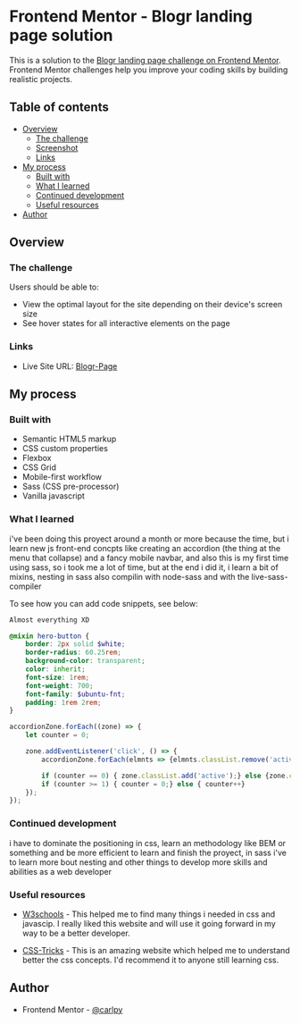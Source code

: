 # Frontend Mentor - Blogr landing page solution

This is a solution to the [Blogr landing page challenge on Frontend Mentor](https://www.frontendmentor.io/challenges/blogr-landing-page-EX2RLAApP). Frontend Mentor challenges help you improve your coding skills by building realistic projects. 

## Table of contents

- [Overview](#overview)
  - [The challenge](#the-challenge)
  - [Screenshot](#screenshot)
  - [Links](#links)
- [My process](#my-process)
  - [Built with](#built-with)
  - [What I learned](#what-i-learned)
  - [Continued development](#continued-development)
  - [Useful resources](#useful-resources)
- [Author](#author)

## Overview

### The challenge

Users should be able to:

- View the optimal layout for the site depending on their device's screen size
- See hover states for all interactive elements on the page

### Links

- Live Site URL: [Blogr-Page](https://trusting-roentgen-9cf987.netlify.app)

## My process

### Built with

- Semantic HTML5 markup
- CSS custom properties
- Flexbox
- CSS Grid
- Mobile-first workflow
- Sass (CSS pre-processor)
- Vanilla javascript

### What I learned

i've been doing this proyect around a month or more because the time, but i learn new js front-end concpts like creating an accordion (the thing at the menu that collapse) and a fancy mobile navbar, 
and also this is my first time using sass, so i took me a lot of time, but at the end i did it, i learn a bit of mixins, nesting in sass also compilin with node-sass and with the live-sass-compiler

To see how you can add code snippets, see below:

```html
Almost everything XD
```
```scss
@mixin hero-button {
    border: 2px solid $white;
    border-radius: 60.25rem;
    background-color: transparent;
    color: inherit;
    font-size: 1rem;
    font-weight: 700;
    font-family: $ubuntu-fnt;
    padding: 1rem 2rem;
}


```

```js
accordionZone.forEach((zone) => {
    let counter = 0;

    zone.addEventListener('click', () => {
        accordionZone.forEach(elmnts => {elmnts.classList.remove('active')})

        if (counter == 0) { zone.classList.add('active');} else {zone.classList.remove('active')}
        if (counter >= 1) { counter = 0;} else { counter++}
    });
});

```

### Continued development

i have to dominate the positioning in css, learn an methodology like BEM or something and be more efficient to learn and finish the proyect, in sass i've to learn more bout nesting and other things to develop more skills and abilities as a web developer


### Useful resources

- [W3schools](https://www.w3schools.com) - This helped me to find many things i needed in css and javascip. I really liked this website and will use it going forward in my way to be a better developer.

- [CSS-Tricks](https://css-tricks.com) - This is an amazing website which helped me to understand better the css concepts. I'd recommend it to anyone still learning css.


## Author

- Frontend Mentor - [@carlpy](https://www.frontendmentor.io/profile/carlpy)

